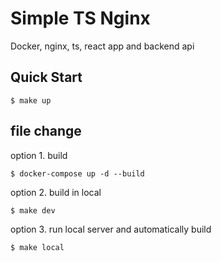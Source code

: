 # Simple TS Nginx
Docker, nginx, ts, react app and backend api

## Quick Start
```
$ make up
```

## file change
option 1. build
```
$ docker-compose up -d --build
```

option 2. build in local
```
$ make dev
```

option 3. run local server and automatically build
```
$ make local
```
